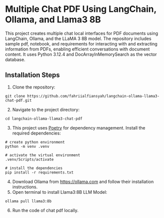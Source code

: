 # Multiple Chat PDF Using LangChain, Ollama, and Llama3 8B
This project creates multiple chat local interfaces for PDF documents using LangChain, Ollama, and the LLaMA 3 8B model. The repository includes sample pdf, notebook, and requirements for interacting with and extracting information from PDFs, enabling efficient conversations with document content. It uses Python 3.12.4 and DocArrayInMemorySearch as the vector database.

## Installation Steps
1. Clone the repository:
```shell
git clone https://github.com/fahriialfiansyah/langchain-ollama-llama3-chat-pdf.git
```
2. Navigate to the project directory:
```shell
cd langchain-ollama-llama3-chat-pdf
```
3. This project uses [Poetry](https://python-poetry.org/) for dependency management. Install the required dependencies:
```shell
# create python environment
python -m venv .venv

# activate the virtual environment
.venv/Scripts/activate

# install the dependencies
pip install -r requirements.txt
```
4. Download Ollama from https://ollama.com and follow their installation instructions.
5. Open terminal to install Llama3:8B LLM Model:
```shell
ollama pull llama3:8b
```
6. Run the code of chat pdf locally.
